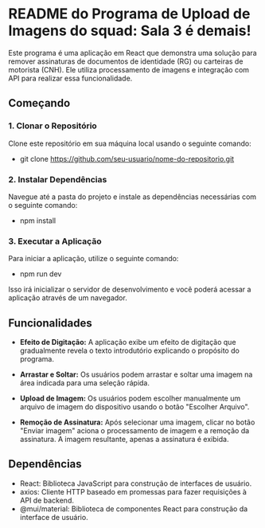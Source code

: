 # README do Programa de Upload de Imagens do squad: Sala 3 é demais!

Este programa é uma aplicação em React que demonstra uma solução para remover assinaturas de documentos de identidade (RG) ou carteiras de motorista (CNH). Ele utiliza processamento de imagens e integração com API para realizar essa funcionalidade.

## Começando

### 1. Clonar o Repositório

Clone este repositório em sua máquina local usando o seguinte comando:

- git clone https://github.com/seu-usuario/nome-do-repositorio.git


### 2. Instalar Dependências

Navegue até a pasta do projeto e instale as dependências necessárias com o seguinte comando:

- npm install


### 3. Executar a Aplicação

Para iniciar a aplicação, utilize o seguinte comando:

- npm run dev


Isso irá inicializar o servidor de desenvolvimento e você poderá acessar a aplicação através de um navegador.

## Funcionalidades

- **Efeito de Digitação:** A aplicação exibe um efeito de digitação que gradualmente revela o texto introdutório explicando o propósito do programa.

- **Arrastar e Soltar:** Os usuários podem arrastar e soltar uma imagem na área indicada para uma seleção rápida.

- **Upload de Imagem:** Os usuários podem escolher manualmente um arquivo de imagem do dispositivo usando o botão "Escolher Arquivo".

- **Remoção de Assinatura:** Após selecionar uma imagem, clicar no botão "Enviar imagem" aciona o processamento de imagem e a remoção da assinatura. A imagem resultante, apenas a assinatura é exibida.

## Dependências

- React: Biblioteca JavaScript para construção de interfaces de usuário.
- axios: Cliente HTTP baseado em promessas para fazer requisições à API de backend.
- @mui/material: Biblioteca de componentes React para construção da interface de usuário.
